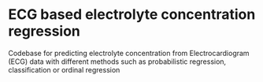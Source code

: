 # ECG based electrolyte concentration regression

Codebase for predicting electrolyte concentration from Electrocardiogram (ECG) data with different methods such as probabilistic regression, classification or ordinal regression